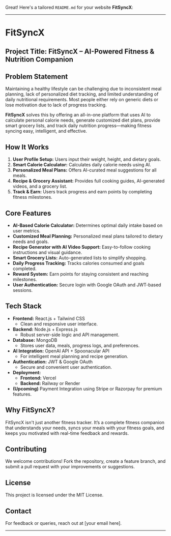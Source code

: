 Great! Here's a tailored `README.md` for your website **FitSyncX**:

---

# FitSyncX

## Project Title: FitSyncX – AI-Powered Fitness & Nutrition Companion

## Problem Statement  
Maintaining a healthy lifestyle can be challenging due to inconsistent meal planning, lack of personalized diet tracking, and limited understanding of daily nutritional requirements. Most people either rely on generic diets or lose motivation due to lack of progress tracking.

**FitSyncX** solves this by offering an all-in-one platform that uses AI to calculate personal calorie needs, generate customized diet plans, provide smart grocery lists, and track daily nutrition progress—making fitness syncing easy, intelligent, and effective.

## How It Works  
1. **User Profile Setup:** Users input their weight, height, and dietary goals.  
2. **Smart Calorie Calculator:** Calculates daily calorie needs using AI.  
3. **Personalized Meal Plans:** Offers AI-curated meal suggestions for all meals.  
4. **Recipe & Grocery Assistant:** Provides full cooking guides, AI-generated videos, and a grocery list.  
5. **Track & Earn:** Users track progress and earn points by completing fitness milestones.

## Core Features  
- **AI-Based Calorie Calculator:** Determines optimal daily intake based on user metrics.  
- **Customized Meal Planning:** Personalized meal plans tailored to dietary needs and goals.  
- **Recipe Generator with AI Video Support:** Easy-to-follow cooking instructions and visual guidance.  
- **Smart Grocery Lists:** Auto-generated lists to simplify shopping.  
- **Daily Progress Tracking:** Tracks calories consumed and goals completed.  
- **Reward System:** Earn points for staying consistent and reaching milestones.  
- **User Authentication:** Secure login with Google OAuth and JWT-based sessions.

## Tech Stack  
- **Frontend:** React.js + Tailwind CSS  
  - Clean and responsive user interface.  
- **Backend:** Node.js + Express.js  
  - Robust server-side logic and API management.  
- **Database:** MongoDB  
  - Stores user data, meals, progress logs, and preferences.  
- **AI Integration:** OpenAI API + Spoonacular API  
  - For intelligent meal planning and recipe generation.  
- **Authentication:** JWT & Google OAuth  
  - Secure and convenient user authentication.  
- **Deployment:**  
  - **Frontend:** Vercel  
  - **Backend:** Railway or Render  
- **(Upcoming)** Payment Integration using Stripe or Razorpay for premium features.

## Why FitSyncX?  
FitSyncX isn't just another fitness tracker. It’s a complete fitness companion that understands your needs, syncs your meals with your fitness goals, and keeps you motivated with real-time feedback and rewards.

## Contributing  
We welcome contributions! Fork the repository, create a feature branch, and submit a pull request with your improvements or suggestions.

## License  
This project is licensed under the MIT License.

## Contact  
For feedback or queries, reach out at [your email here].

---